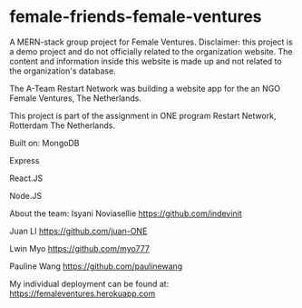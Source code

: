 # female-friends-female-ventures
A MERN-stack group project for Female Ventures.
Disclaimer: this project is a demo project and do not officially related to the organization website.
The content and information inside this website is made up and not related to the organization's database. 

The A-Team Restart Network was building a website app for the an NGO Female Ventures, The Netherlands.

This project is part of the assignment in ONE program Restart Network, Rotterdam The Netherlands.

Built on:
MongoDB

Express

React.JS

Node.JS

About the team:
Isyani Noviasellie
https://github.com/indevinit

Juan LI
https://github.com/juan-ONE

Lwin Myo
https://github.com/myo777

Pauline Wang
https://github.com/paulinewang


My individual deployment can be found at:
https://femaleventures.herokuapp.com

 

 
 
